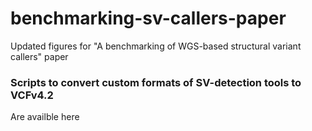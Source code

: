 # benchmarking-sv-callers-paper
Updated figures for "A benchmarking of WGS-based structural variant callers" paper



### Scripts to convert custom formats of SV-detection tools to VCFv4.2 

Are availble here
